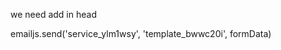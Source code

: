 we need add in head
<script type="text/javascript">
    (function(){
       emailjs.init("a4gIoA9kqqwUcnghY"); // Replace 'YOUR_USER_ID' with your actual user ID from EmailJS
    })();
</script>

<!-- body script -->
 emailjs.send('service_ylm1wsy', 'template_bwwc20i', formData)
 <!-- first on is service id and second is templete id -->